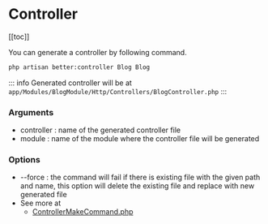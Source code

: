 # Controller

[[toc]]

You can generate a controller by following command.

```bash
php artisan better:controller Blog Blog
```
::: info
Generated controller will be at `app/Modules/BlogModule/Http/Controllers/BlogController.php`
:::
### Arguments

- controller : name of the generated controller file
- module : name of the module where the controller file will be generated

### Options

- --force : the command will fail if there is existing file with the given path and name, this option will delete the existing file and replace with new generated file
- See more at
  - [ControllerMakeCommand.php](https://github.com/laranex/better-laravel/blob/master/src/Commands/ControllerMakeCommand.php)
